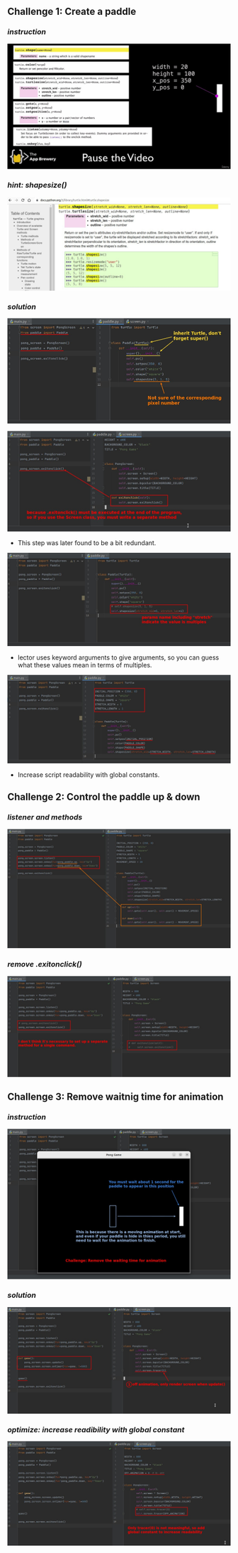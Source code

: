 ## **Challenge 1: Create a paddle**

### _instruction_

![Alt challenge: create paddle](pic/01.jpg)

### _hint: shapesize()_

![Alt doc: shapesize](pic/02.jpg)

### _solution_

![Alt class Paddle and use it](pic/04.jpg)

![Alt .exitonclick](pic/05.jpg)

- This step was later found to be a bit redundant.

![Alt shapesize keyword arguments](pic/06.jpg)

- lector uses keyword arguments to give arguments, so you can guess what these values mean in terms of multiples.

![Alt global constants of Paddle](pic/07.jpg)

- Increase script readability with global constants.

## **Challenge 2: Control the paddle up & down**

### _listener and methods_

![Alt up & down](pic/08.jpg)

### _remove .exitonclick()_

![Alt remove method esp for exitonclick](pic/09.jpg)

## **Challenge 3: Remove waitnig time for animation**

### _instruction_

![Alt challenge: remove animation waiting time](pic/10.jpg)

### _solution_

![Alt tracer(0) and update](pic/11.jpg)

### _optimize: increase readibility with global constant_

![Alt add global constant to increase readibility](pic/12.jpg)
